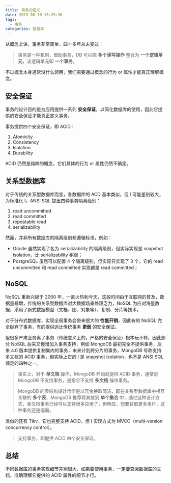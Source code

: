 ```yaml
---
title: 事务的定义
date: 2019-08-10 15:29:30
tags:
  - 事务
categories: 数据库
---
```


从概念上讲，事务非常简单，四十多年从未变过：

>事务是一种机制，借助事务，DB 可以把 **多个读写操作** 整合为 **一个逻辑单元**，该逻辑单元即 **一个事务**。

<!-- more -->

不过概念本身通常没什么卵用，我们需要通过概念的行为 or 属性才能真正理解概念。

## 安全保证

事务的设计目的是为应用提供一系列 **安全保证**，以简化数据库的使用，因此它提供的安全保证才能真正定义事务。

事务提供四个安全保证，即 ACID：

1. Atomicity
2. Consistency
3. Isolation
4. Durability

ACID 仍然是纯粹的概念，它们具体的行为 or 属性仍然不确定。

## 关系型数据库

对于传统的关系型数据库而言，各数据库的 ACD 基本类似，但 I 可能差别较大，为标准化 I，ANSI SQL 提出四种事务隔离级别：

1. read uncommitted
2. read committed
3. repeatable read
4. serializability

然而，并非所有数据库的隔离级别都遵循标准，例如：

* Oracle 虽然实现了名为 serializability 的隔离级别，但实际实现是 snapshot isolation，比 serializability 稍弱；
* PostgreSQL 虽然可以配置 4 个隔离级别，但实际只实现了 3 个，它的 read uncommitted 和 read committed 实现都是 read committed；

## NoSQL

NoSQL 重新兴起于 2000 年，一直火热到今天，这段时间由于互联网的普及，数据量暴增，传统的关系型数据库对大数据场景处理乏力，NoSQL 为应对海量数据，采用了新式数据模型（文档、图、对象等）、复制、分片等技术。

对于分布式数据库，实现全局事务会带来很大的 **性能开销**，因此有的 NoSQL 完全抛弃了事务，有的提供远比传统事务 **更弱** 的安全保证。

但很多严肃业务离了事务（传统意义上的，严格的安全保证）根本玩不转，因此部分 NoSQL 后来又慢慢加入事务支持，例如 MongoDB 最初完全不提供事务，后来 4.0 版本提供复制集内的事务，未来计划跨分片的事务，MongoDB 号称支持多文档的 ACID 事务，但实际上它的 I 是 snapshot isolation，也不是 ANSI SQL 规定的四种之一。

>事实上，对于 **单文档** 操作，MongoDB 开始就提供 ACID 事务，通常说 MongoDB 不支持事务，是指它不支持 **多文档** 操作事务。
>
>MongoDB 的表结构设计哲学是以冗余换取简洁，即在关系型数据库中相互关联的 **多个表**，MongoDB 推荐将其放到 **单个集合** 中，通过这种设计方式，单文档事务已经可以支持很多应用了，但明显，想要获取更多用户，这种事务还是偏弱。

类似的还有 Tikv，它也完整支持 ACID，但 I 实现方式为 MVCC（multi-version concurrency control）。

>支持事务，即提供 ACID 四个安全保证。

## 总结

不同数据库的事务实现细节差别很大，如果要使用事务，一定要查阅数据库的文档，准确理解它提供的 ACID 属性的细节才行。
